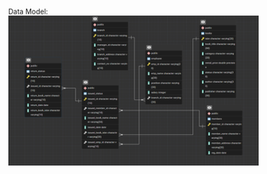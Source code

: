 Data Model: 
![Model](https://github.com/Shriyaak/Library-System-Management/blob/main/data_model.png?raw=true)
